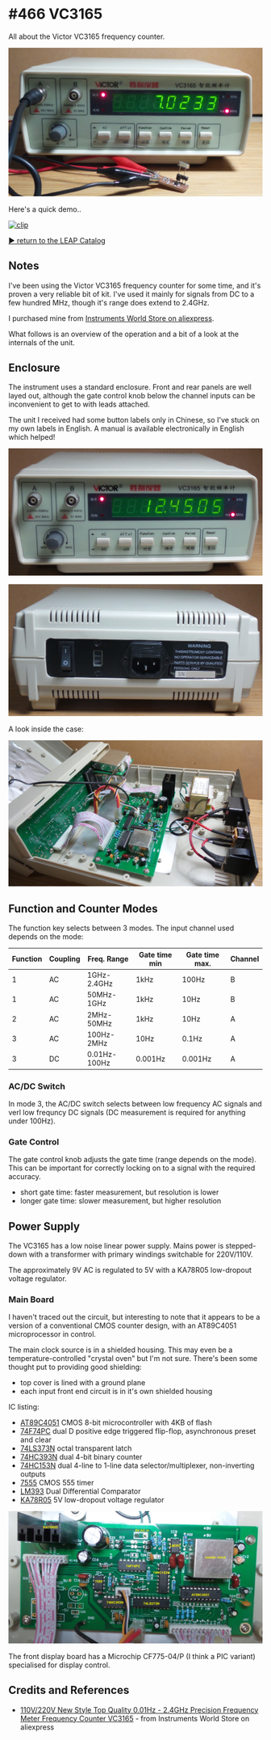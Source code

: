 # #466 VC3165

All about the Victor VC3165 frequency counter.

![Build](./assets/VC3165_build.jpg?raw=true)

Here's a quick demo..

[![clip](https://img.youtube.com/vi/video_id/0.jpg)](https://www.youtube.com/watch?v=video_id)

[:arrow_forward: return to the LEAP Catalog](https://leap.tardate.com)

## Notes

I've been using the Victor VC3165 frequency counter for some time, and it's proven a very reliable
bit of kit. I've used it mainly for signals from DC to a few hundred MHz, though it's range does
extend to 2.4GHz.

I purchased mine from [Instruments World Store on aliexpress](https://www.aliexpress.com/store/product/New-Style-Top-Quality-0-01Hz-2-4GHz-Precision-Frequency-Meter-Frequency-Counter-VC3165/1393846_32332771334.html).

What follows is an overview of the operation and a bit of a look at the internals of the unit.

## Enclosure

The instrument uses a standard enclosure.
Front and rear panels are well layed out, although the gate control knob below the channel inputs
can be inconvenient to get to with leads attached.

The unit I received had some button labels only in Chinese, so I've stuck on my own labels in English.
A manual is available electronically in English which helped!

![VC3165_front](./assets/VC3165_front.jpg?raw=true)

![VC3165_rear](./assets/VC3165_rear.jpg?raw=true)

A look inside the case:

![VC3165_internals](./assets/VC3165_internals.jpg?raw=true)

## Function and Counter Modes

The function key selects between 3 modes. The input channel used depends on the mode:

| Function | Coupling | Freq. Range  | Gate time min | Gate time max. | Channel |
|----------|----------|--------------|---------------|----------------|---------|
| 1        | AC       | 1GHz-2.4GHz  | 1kHz          | 100Hz          | B       |
| 1        | AC       | 50MHz-1GHz   | 1kHz          | 10Hz           | B       |
| 2        | AC       | 2MHz-50MHz   | 1kHz          | 10Hz           | A       |
| 3        | AC       | 100Hz-2MHz   | 10Hz          | 0.1Hz          | A       |
| 3        | DC       | 0.01Hz-100Hz | 0.001Hz       | 0.001Hz        | A       |

### AC/DC Switch

In mode 3, the AC/DC switch selects between low frequency AC signals
and verl low frequncy DC signals (DC measurement is required for anything under 100Hz).

### Gate Control

The gate control knob adjusts the gate time (range depends on the mode).
This can be important for correctly locking on to a signal with the required accuracy.

* short gate time: faster measurement, but resolution is lower
* longer gate time: slower measurement, but higher resolution

## Power Supply

The VC3165 has a low noise linear power supply.
Mains power is stepped-down with a transformer with primary windings switchable for 220V/110V.

The approximately 9V AC is regulated to 5V with a KA78R05 low-dropout voltage regulator.

### Main Board

I haven't traced out the circuit, but interesting to note that it appears
to be a version of a conventional CMOS counter design, with an AT89C4051 microprocessor in control.

The main clock source is in a shielded housing. This may even be a temperature-controlled "crystal oven" but I'm not sure.
There's been some thought put to providing good shielding:

* top cover is lined with a ground plane
* each input front end circuit is in it's own shielded housing

IC listing:

* [AT89C4051](https://www.microchip.com/wwwproducts/en/AT89C4051) CMOS 8-bit microcontroller with 4KB of flash
* [74F74PC](https://www.futurlec.com/74F/74F74.shtml) dual D positive edge triggered flip-flop, asynchronous preset and clear
* [74LS373N](https://www.futurlec.com/74LS/74LS373.shtml) octal transparent latch
* [74HC393N](https://www.futurlec.com/74HC/74HC393.shtml) dual 4-bit binary counter
* [74HC153N](https://www.futurlec.com/74HC/74HC153.shtml) dual 4-line to 1-line data selector/multiplexer, non-inverting outputs
* [7555](https://www.futurlec.com/Linear/LM555CN.shtml) CMOS 555 timer
* [LM393](http://www.ti.com/product/LM393) Dual Differential Comparator
* [KA78R05](http://product.ic114.com/PDF/K/KA78R05.pdf) 5V low-dropout voltage regulator

![VC3165_main_board](./assets/VC3165_main_board.jpg?raw=true)

The front display board has a Microchip CF775-04/P (I think a PIC variant) specialised for display control.

## Credits and References

* [110V/220V New Style Top Quality 0.01Hz - 2.4GHz Precision Frequency Meter Frequency Counter VC3165](https://www.aliexpress.com/store/product/New-Style-Top-Quality-0-01Hz-2-4GHz-Precision-Frequency-Meter-Frequency-Counter-VC3165/1393846_32332771334.html) - from Instruments World Store on aliexpress
